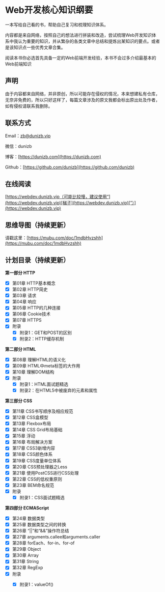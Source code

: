 # Web开发核心知识纲要

一本写给自己看的书，帮助自己复习和梳理知识体系。

内容都是来自网络，按照自己的想法进行拼装和改造，尝试梳理Web开发知识体系中我认为重要的知识，并从繁杂的各类文章中总结和提炼出某知识的要点。或者是该知识点一些优秀文章合集。

阅读本书你必选首先具备一定的Web前端开发经验，本书不会过多介绍最基本的Web前端知识

## 声明

由于内容都来自网络，并非原创，所以可能存在侵权的情况，本来想建私有仓库，无奈非免费的，所以只好这样了，每篇文章涉及的原文我都会标出原出处及作者，如有侵权请联系我删除。

## 联系方式

Email：[zb@dunizb.vip](mailto:zb@dunizb.vip)

微信：dunizb

博客：[https://dunizb.com](https://dunizb.com)

Github：[https://github.com/dunizb](https://github.com/dunizb)

## 在线阅读

[https://webdev.dunizb.vip（可能比较慢，建议使用“](https://webdev.dunizb.vip)[梯子](https://webdev.dunizb.vip)[”）](https://webdev.dunizb.vip)

## 思维导图（持续更新）

请戳这里：[https://mubu.com/doc/1mdbHvzshh](https://mubu.com/doc/1mdbHvzshh)

## 计划目录（持续更新）

**第一部分 HTTP**

* [x] 第01章 HTTP基本概念
* [x] 第02章 HTTP简史
* [x] 第03章 请求
* [x] 第04章 响应
* [x] 第05章 HTTP的几种连接
* [x] 第06章 Cookie技术
* [x] 第07章 HTTPS
* [x] 附录
  * [x] 附录1：GET和POST的区别
  * [x] 附录2：HTTP缓存机制

**第二部分 HTML**

* [x] 第08章 理解HTML的语义化
* [x] 第09章 HTML中meta标签的大作用
* [x] 第10章 理解DOM结构
* [x] 附录
  * [x] 附录1：HTML面试题精选
  * [x] 附录2：在HTML5中被废弃的元素和属性

**第三部分 CSS**

* [x] 第11章 CSS书写顺序及相应规范
* [x] 第12章 CSS盒模型
* [x] 第13章 Flexbox布局
* [x] 第14章 CSS Grid布局基础
* [x] 第15章 浮动
* [x] 第16章 布局解决方案
* [x] 第17章 CSS3新增内容
* [x] 第18章 CSS颜色体系
* [x] 第19章 CSS度量单位体系
* [x] 第20章 CSS预处理器之Less
* [x] 第21章 使用PostCSS进行CSS处理
* [x] 第22章 CSS的低权重原则
* [x] 第23章 BEM命名规范
* [x] 附录
  * [x] 附录1：CSS面试题精选

**第四部分 ECMAScript**

* [x] 第24章 数据类型
* [x] 第25章 数据类型之间的转换
* [x] 第26章 “\|\|”和“&&”操作符总结
* [x] 第27章 arguments.callee和arguments.caller
* [x] 第28章 forEach、for-in、for-of
* [x] 第29章 Object
* [x] 第30章 Array
* [x] 第31章 String
* [x] 第32章 RegExp
* [x] 附录
  * [x] 附录1：valueOf\(\)

